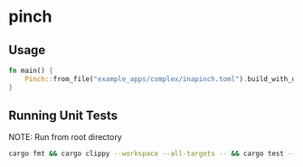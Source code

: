 # pinch

## Usage
```rust
fn main() {
    Pinch::from_file("example_apps/complex/inapinch.toml").build_with_defaults();
}
```

## Running Unit Tests
NOTE: Run from root directory

```bash
cargo fmt && cargo clippy --workspace --all-targets -- && cargo test --
```
